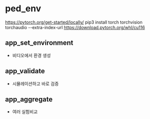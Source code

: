 # ped_env

https://pytorch.org/get-started/locally/
pip3 install torch torchvision torchaudio --extra-index-url https://download.pytorch.org/whl/cu116


## app_set_environment
* 비디오에서 환경 생성

## app_validate
* 시뮬레이션하고 바로 검증

## app_aggregate
* 여러 실험비교 